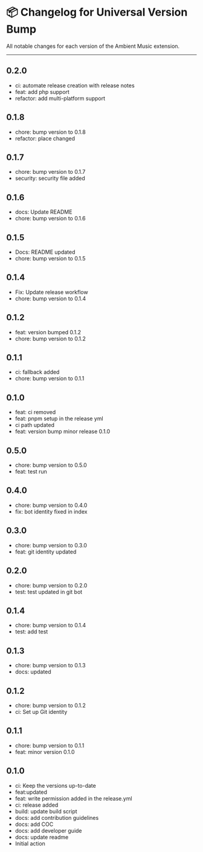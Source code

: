 # 📦 Changelog for Universal Version Bump

All notable changes for each version of the Ambient Music extension.

---

## 0.2.0

- ci: automate release creation with release notes
- feat: add php support
- refactor: add multi-platform support

## 0.1.8

- chore: bump version to 0.1.8
- refactor: place changed

## 0.1.7

- chore: bump version to 0.1.7
- security: security file added

## 0.1.6

- docs: Update README
- chore: bump version to 0.1.6

## 0.1.5

- Docs: README updated
- chore: bump version to 0.1.5

## 0.1.4

- Fix: Update release workflow
- chore: bump version to 0.1.4

## 0.1.2

- feat: version bumped 0.1.2
- chore: bump version to 0.1.2

## 0.1.1

- ci: fallback added
- chore: bump version to 0.1.1

## 0.1.0

- feat: ci removed
- feat: pnpm setup in the release yml
- ci path updated
- feat: version bump minor release 0.1.0

## 0.5.0

- chore: bump version to 0.5.0
- feat: test run

## 0.4.0

- chore: bump version to 0.4.0
- fix: bot identity fixed in index

## 0.3.0

- chore: bump version to 0.3.0
- feat: git identity updated

## 0.2.0

- chore: bump version to 0.2.0
- test: test updated in git bot

## 0.1.4

- chore: bump version to 0.1.4
- test: add test

## 0.1.3

- chore: bump version to 0.1.3
- docs: updated

## 0.1.2

- chore: bump version to 0.1.2
- ci: Set up Git identity

## 0.1.1

- chore: bump version to 0.1.1
- feat: minor version 0.1.0

## 0.1.0

- ci: Keep the versions up-to-date
- feat:updated
- feat: write permission added in the release.yml
- ci: release added
- build: update build script
- docs: add contribution guidelines
- docs: add COC
- docs: add developer guide
- docs: update readme
- Initial action
